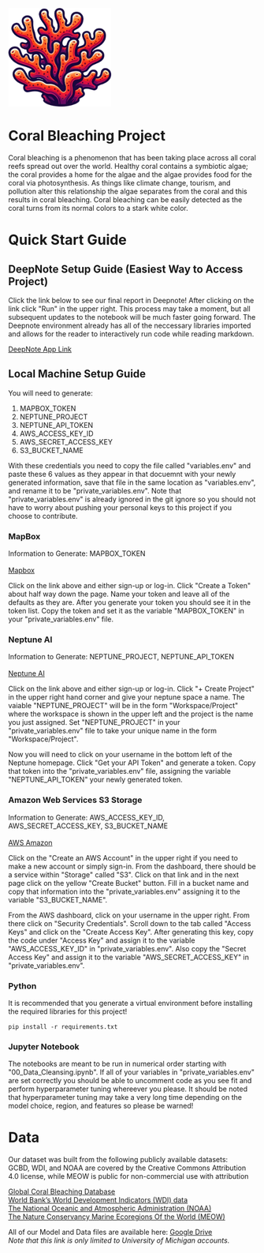 <p text-align="center">
    <picture>
      <img alt="A sylized piece of coral" src="https://raw.githubusercontent.com/jamesbconner/MADS699/main/docs/images/ProjectCoralBleaching.png" height="200">
    </picture>
</p>

# Coral Bleaching Project

Coral bleaching is a phenomenon that has been taking place across all coral reefs spread out over the world. Healthy coral contains a symbiotic algae; the coral provides a home for the algae and the algae provides food for the coral via photosynthesis. As things like climate change, tourism, and pollution alter this relationship the algae separates from the coral and this results in coral bleaching. Coral bleaching can be easily detected as the coral turns from its normal colors to a stark white color.

# Quick Start Guide

## DeepNote Setup Guide (Easiest Way to Access Project)

Click the link below to see our final report in Deepnote! After clicking on the link click "Run" in the upper right. This process may take a moment, but all subsequent updates to the notebook will be much faster going forward. The Deepnote environment already has all of the neccessary libraries imported and allows for the reader to interactively run code while reading markdown.

[DeepNote App Link](https://deepnote.com/app/capstone-dcc8/Capstone-6a5ab9c4-f125-4a61-a0b4-af0fc5325c87)

## Local Machine Setup Guide

You will need to generate:
1. MAPBOX_TOKEN
2. NEPTUNE_PROJECT
3. NEPTUNE_API_TOKEN
4. AWS_ACCESS_KEY_ID
5. AWS_SECRET_ACCESS_KEY
6. S3_BUCKET_NAME

With these credentials you need to copy the file called "variables.env" and paste these 6 values as they appear in that docuemnt with your newly generated information, save that file in the same location as "variables.env", and rename it to be "private_variables.env". Note that "private_variables.env" is already ignored in the git ignore so you should not have to worry about pushing your personal keys to this project if you choose to contribute.

### **MapBox**
Information to Generate: MAPBOX_TOKEN <br>
<br>
[Mapbox](https://www.mapbox.com/)

Click on the link above and either sign-up or log-in. Click "Create a Token" about half way down the page. Name your token and leave all of the defaults as they are. After you generate your token you should see it in the token list. Copy the token and set it as the variable "MAPBOX_TOKEN" in your "private_variables.env" file.

### **Neptune AI**
Information to Generate: NEPTUNE_PROJECT, NEPTUNE_API_TOKEN <br>
<br>
[Neptune AI](https://neptune.ai/)

Click on the link above and either sign-up or log-in. Click "+ Create Project" in the upper right hand corner and give your neptune space a name. The vaiable "NEPTUNE_PROJECT" will be in the form "Workspace/Project" where the workspace is shown in the upper left and the project is the name you just assigned. Set "NEPTUNE_PROJECT" in your "private_variables.env" file to take your unique name in the form "Workspace/Project".

Now you will need to click on your username in the bottom left of the Neptune homepage. Click "Get your API Token" and generate a token. Copy that token into the "private_variables.env" file, assigning the variable "NEPTUNE_API_TOKEN" your newly generated token.

### **Amazon Web Services S3 Storage**
Information to Generate: AWS_ACCESS_KEY_ID, AWS_SECRET_ACCESS_KEY, S3_BUCKET_NAME <br>
<br>
[AWS Amazon](https://aws.amazon.com/)

Click on the "Create an AWS Account" in the upper right if you need to make a new account or simply sign-in. From the dashboard, there should be a service within "Storage" called "S3". Click on that link and in the next page click on the yellow "Create Bucket" button. Fill in a bucket name and copy that information into the "private_variables.env" assigning it to the variable "S3_BUCKET_NAME".

From the AWS dashboard, click on your username in the upper right. From there click on "Security Credentials". Scroll down to the tab called "Access Keys" and click on the "Create Access Key". After generating this key, copy the code under "Access Key" and assign it to the variable "AWS_ACCESS_KEY_ID" in "private_variables.env". Also copy the "Secret Access Key" and assign it to the variable "AWS_SECRET_ACCESS_KEY" in "private_variables.env".

### **Python**

It is recommended that you generate a virtual environment before installing the required libraries for this project!

```
pip install -r requirements.txt
```

### Jupyter Notebook

The notebooks are meant to be run in numerical order starting with "00_Data_Cleansing.ipynb". If all of your variables in "private_variables.env" are set correctly you should be able to uncomment code as you see fit and perform hyperparameter tuning whereever you please. It should be noted that hyperparameter tuning may take a very long time depending on the model choice, region, and features so please be warned!

# Data
Our dataset was built from the following publicly available datasets: <br>
GCBD, WDI, and NOAA are covered by the Creative Commons Attribution 4.0 license, while MEOW is public for non-commercial use with attribution

[Global Coral Bleaching Database](https://springernature.figshare.com/collections/_/5314466)<br>
[World Bank’s World Development Indicators (WDI) data](https://databank.worldbank.org/source/world-development-indicators#)<br>
[The National Oceanic and Atmospheric Administration (NOAA)](https://coralreefwatch.noaa.gov/product/index.php)<br>
[The Nature Conservancy Marine Ecoregions Of the World (MEOW)](https://tnc.maps.arcgis.com/home/item.html?id=ed2be4cf8b7a451f84fd093c2e7660e3#overview)<br>

All of our Model and Data files are available here: [Google Drive](https://drive.google.com/drive/folders/1bWVJOmdM-2KzVt_ijil47Y2TLAkwu9Nz?usp=drive_link) <br>
_Note that this link is only limited to University of Michigan accounts._
